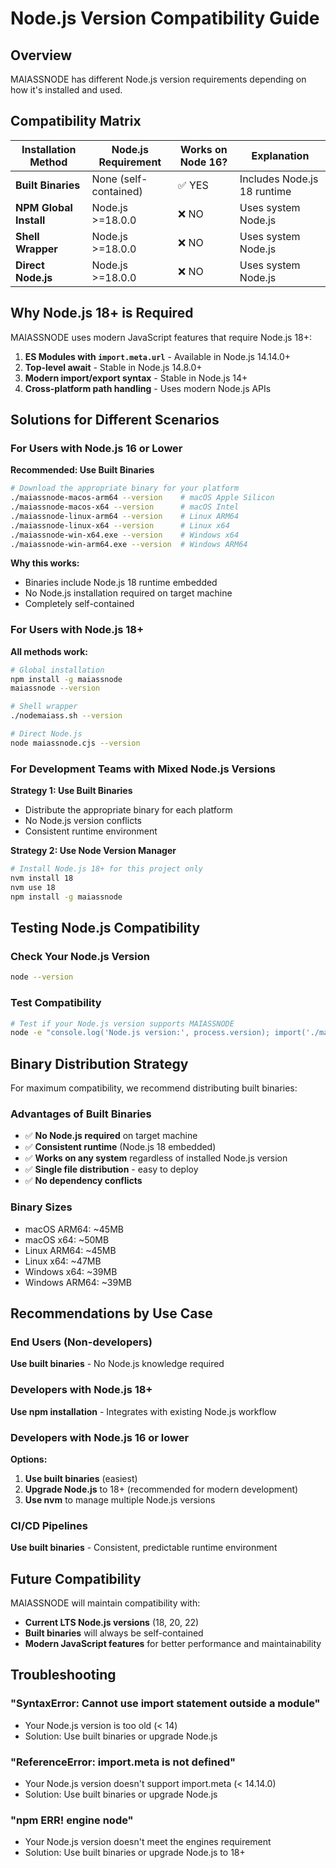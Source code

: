# Node.js Version Compatibility Guide

## Overview

MAIASSNODE has different Node.js version requirements depending on how it's installed and used.

## Compatibility Matrix

| Installation Method | Node.js Requirement | Works on Node 16? | Explanation |
|-------------------|-------------------|------------------|-------------|
| **Built Binaries** | None (self-contained) | ✅ YES | Includes Node.js 18 runtime |
| **NPM Global Install** | Node.js >=18.0.0 | ❌ NO | Uses system Node.js |
| **Shell Wrapper** | Node.js >=18.0.0 | ❌ NO | Uses system Node.js |
| **Direct Node.js** | Node.js >=18.0.0 | ❌ NO | Uses system Node.js |

## Why Node.js 18+ is Required

MAIASSNODE uses modern JavaScript features that require Node.js 18+:

1. **ES Modules with `import.meta.url`** - Available in Node.js 14.14.0+
2. **Top-level await** - Stable in Node.js 14.8.0+
3. **Modern import/export syntax** - Stable in Node.js 14+
4. **Cross-platform path handling** - Uses modern Node.js APIs

## Solutions for Different Scenarios

### For Users with Node.js 16 or Lower

**Recommended: Use Built Binaries**
```bash
# Download the appropriate binary for your platform
./maiassnode-macos-arm64 --version    # macOS Apple Silicon
./maiassnode-macos-x64 --version      # macOS Intel
./maiassnode-linux-arm64 --version    # Linux ARM64
./maiassnode-linux-x64 --version      # Linux x64
./maiassnode-win-x64.exe --version    # Windows x64
./maiassnode-win-arm64.exe --version  # Windows ARM64
```

**Why this works:**
- Binaries include Node.js 18 runtime embedded
- No Node.js installation required on target machine
- Completely self-contained

### For Users with Node.js 18+

**All methods work:**
```bash
# Global installation
npm install -g maiassnode
maiassnode --version

# Shell wrapper
./nodemaiass.sh --version

# Direct Node.js
node maiassnode.cjs --version
```

### For Development Teams with Mixed Node.js Versions

**Strategy 1: Use Built Binaries**
- Distribute the appropriate binary for each platform
- No Node.js version conflicts
- Consistent runtime environment

**Strategy 2: Use Node Version Manager**
```bash
# Install Node.js 18+ for this project only
nvm install 18
nvm use 18
npm install -g maiassnode
```

## Testing Node.js Compatibility

### Check Your Node.js Version
```bash
node --version
```

### Test Compatibility
```bash
# Test if your Node.js version supports MAIASSNODE
node -e "console.log('Node.js version:', process.version); import('./maiass.mjs').then(() => console.log('✅ Compatible')).catch(e => console.log('❌ Not compatible:', e.message))"
```

## Binary Distribution Strategy

For maximum compatibility, we recommend distributing built binaries:

### Advantages of Built Binaries
- ✅ **No Node.js required** on target machine
- ✅ **Consistent runtime** (Node.js 18 embedded)
- ✅ **Works on any system** regardless of installed Node.js version
- ✅ **Single file distribution** - easy to deploy
- ✅ **No dependency conflicts**

### Binary Sizes
- macOS ARM64: ~45MB
- macOS x64: ~50MB  
- Linux ARM64: ~45MB
- Linux x64: ~47MB
- Windows x64: ~39MB
- Windows ARM64: ~39MB

## Recommendations by Use Case

### End Users (Non-developers)
**Use built binaries** - No Node.js knowledge required

### Developers with Node.js 18+
**Use npm installation** - Integrates with existing Node.js workflow

### Developers with Node.js 16 or lower
**Options:**
1. **Use built binaries** (easiest)
2. **Upgrade Node.js** to 18+ (recommended for modern development)
3. **Use nvm** to manage multiple Node.js versions

### CI/CD Pipelines
**Use built binaries** - Consistent, predictable runtime environment

## Future Compatibility

MAIASSNODE will maintain compatibility with:
- **Current LTS Node.js versions** (18, 20, 22)
- **Built binaries** will always be self-contained
- **Modern JavaScript features** for better performance and maintainability

## Troubleshooting

### "SyntaxError: Cannot use import statement outside a module"
- Your Node.js version is too old (< 14)
- Solution: Use built binaries or upgrade Node.js

### "ReferenceError: import.meta is not defined"
- Your Node.js version doesn't support import.meta (< 14.14.0)
- Solution: Use built binaries or upgrade Node.js

### "npm ERR! engine node"
- Your Node.js version doesn't meet the engines requirement
- Solution: Use built binaries or upgrade Node.js to 18+

